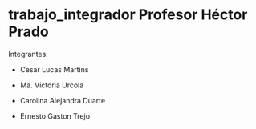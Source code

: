 # trabajo_integrador Profesor Héctor Prado
Integrantes:



* Cesar Lucas Martins

* Ma. Victoria Urcola
* Carolina Alejandra Duarte

* Ernesto Gaston Trejo


